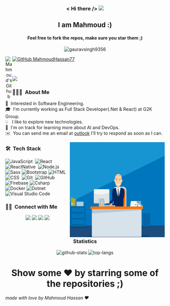 <h3 align ="center" > <  Hi there /> <img src="https://media.giphy.com/media/hvRJCLFzcasrR4ia7z/giphy.gif" width="25px"></h3>
  <h2 align ="center"> I am Mahmoud :) </h2>
  <h4 align ="center">Feel free to fork the repos, make sure you star them ;)</h4>
  

<p align="center"> <img src="https://komarev.com/ghpvc/?username=MahmoudHassan77&label=Visitors&color=blue&style=plastic" alt="gauravsingh9356" /> </p>



<a align="center" href="https://github.com/MahmoudHassan77">
  <img align="left" alt="Mahmoud's Github" width="22px" src="https://cdn.jsdelivr.net/npm/simple-icons@v3/icons/github.svg" />
</a>


[![GitHub MahmoudHassan77](https://img.shields.io/github/followers/MahmoudHassan77?label=follow&style=social)](https://github.com/MahmoudHassan77)
<br/>


<br/>

![](https://github.com/halfrost/halfrost/blob/master/icons/header_.png)
### 👨🏻‍💻 &nbsp;About Me
🧐 &nbsp;Interested in Software Engineering.\
🎓 &nbsp;I'm currently working as Full Stack Developer(.Net & React) at G2K Group.\
💡  &nbsp; I like to explore new technologies.\
🌱 &nbsp;I'm on track for learning more about AI and DevOps.\
✉️ &nbsp;You can send me an email at [outlook](mahmoudhassan7764@outlook.com) I'll try to respond as soon as I can.

<img alt="Night Coding" width="300" height="300" src="https://github.com/MahmoudHassan77/MahmoudHassan77/blob/main/7df26fa959d20fa16bf8223205cd949b.gif" align="right"/>

### 🛠 &nbsp;Tech Stack

![JavaScript](https://img.shields.io/badge/-JavaScript-05122A?style=flat&logo=javascript)&nbsp;
![React](https://img.shields.io/badge/-React-61DAFB?style=flat-square&logo=react&logoColor=ffffff)
![ReactNative](https://img.shields.io/badge/-ReactNative-05122A?style=flat&logo=react)&nbsp;
![Node.js](https://img.shields.io/badge/-Node.js-05122A?style=flat&logo=node.js)&nbsp;
![Sass](https://img.shields.io/badge/-Sass-%23CC6699?style=flat-square&logo=sass&logoColor=ffffff)
![Bootstrap](https://img.shields.io/badge/-Bootstrap-563D7C?style=flat-square&logo=Bootstrap)
![HTML](https://img.shields.io/badge/-HTML-05122A?style=flat&logo=HTML5)&nbsp;
![CSS](https://img.shields.io/badge/-CSS-05122A?style=flat&logo=CSS3&logoColor=1572B6)&nbsp;
![Git](https://img.shields.io/badge/-Git-05122A?style=flat&logo=git)&nbsp;
![GitHub](https://img.shields.io/badge/-GitHub-05122A?style=flat&logo=github)&nbsp;
![Firebase](https://img.shields.io/badge/-Firebase-FFCA28?style=flat-square&logo=firebase&logoColor=ffffff)
![Csharp](https://img.shields.io/badge/-Csharp-702963?style=flat-square&logo=csharp&logoColor=fff)
![Docker](https://img.shields.io/badge/-Docker-61DAFB?style=flat-square&logo=docker&logoColor=ffffff)
![Dotnet](https://img.shields.io/badge/-Dotnet-5c2992?style=flat-square&logo=dotnet&logoColor=fff)
![Visual Studio Code](https://img.shields.io/badge/-Visual%20Studio%20Code-05122A?style=flat&logo=visual-studio-code&logoColor=007ACC)&nbsp;

### 🤝🏻 &nbsp;Connect with Me


<p align="center">
<a href="https://www.linkedin.com/in/mahmoudhassan7764/"><img src="https://img.shields.io/badge/-linkedin-0077B5?style=flat&logo=Linkedin&logoColor=white"/></a>
<a href="mailto:mahmoudhassan7764@outlook.com"><img src="https://img.shields.io/badge/-Gmail-D14836?style=flat&logo=Gmail&logoColor=white"/></a>
<a href="https://www.facebook.com/MahmoudHassan7764"><img src="https://img.shields.io/badge/-Facebook-1877F2?style=flat&logo=Facebook&logoColor=white"/></a>
<a href="https://twitter.com/trezeguit7"><img src="https://img.shields.io/badge/-Twitter-00acee?style=flat&logo=twitter&logoColor=white"/></a>
</p>



<br/>
<h3 align="center">Statistics</h3>
<p align="center">
  <img src="https://github-readme-stats.vercel.app/api?username=MahmoudHassan77&show_icons=true&show_icons=true&theme=radical" alt="github-stats" />
  <img src="https://github-readme-stats.vercel.app/api/top-langs/?username=MahmoudHassan77&layout=compact&show_icons=true&theme=radical" alt="top-langs" />
</p>
  
  <td> 

<div align='center'>
  <h1 align='center'> Show some ❤️ by starring some of the repositories ;) </h1>
  </div>
  <h6>made with love by Mahmoud Hassan ❤️</h6>
